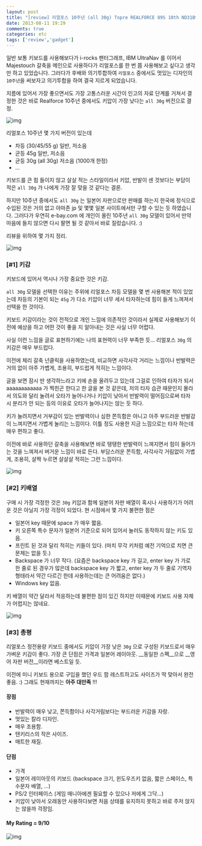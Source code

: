 ```yaml
---
layout: post
title: "[review] 리얼포스 10주년 (all 30g) Topre REALFORCE 89S 10th ND31BS 1000-set limited version"
date: 2013-08-11 19:29
comments: true
categories: etc
tags: ['review','gadget']
---
```


 일반 보통 키보드를 사용해보다가 i-rocks 팬터그래프, IBM UltraNav 를 이어서 Majestouch 갈축을 메인으로 사용하다가 리얼포스를 한 번 쯤 사용해보고 싶다고 생각만 하고 있었습니다. 그러다가 후배와 의기투합하여 `리얼포스` 중에서도 멋있는 디자인의 `10주년`을 써보자고 의기투합을 하여 결국 지르게 되었습니다.

 지름에 있어서 가장 좋으면서도 가장 고통스러운 시간이 인고의 자료 단계를 거쳐서 결정한 것은 바로 Realforce 10주년 중에서도 키압이 가장 낮다는 `all 30g` 버전으로 결정.

<!--more-->

![img](https://raw.githubusercontent.com/humb1ec0ding/humb1ec0ding-etc/master/2013/08/1_DSC_9273.jpg)

 리얼포스 10주년 몇 가지 버전이 있는데

 * 차등 (30/45/55 g) 일반, 저소음
 * 균등 45g 일반, 저소음
 * 균등 30g (all 30g) 저소음 (1000개 한정)
 * ...

키보드를 큰 힘 들이지 않고 살살 적는 스타일이라서 키압, 반발이 센 것보다는 부담이 적은 `all 30g` 가 나에게
가장 잘 맞을 것 같다는 결론. 

하지만 10주년 중에서도 `all 30g` 는 일본어 자판으로만 판매를 하는지 한국에 정식으로 수입된 것은 거의 없고 
아마존 jp 및 몇몇 일본 사이트에서만 구할 수 있는 듯 하였습니다. 그러다가 우연히 e-bay.com 에 개인이 올린 10주년 `all 30g` 모델이 있어서 만약 마음에 들지 않으면 
다시 팔면 될 것 같아서 바로 질렀습니다. :)

리뷰을 위하여 몇 가지 정리.

![img](https://raw.githubusercontent.com/humb1ec0ding/humb1ec0ding-etc/master/2013/08/2_DSC_9275.jpg)


### [#1] 키감

키보드에 있어서 역시나 가장 중요한 것은 키감.

`all 30g` 모델을 선택한 이유는 주위에 리얼포스 차등 모델을 몇 번 사용해본 적이 있었는데
차등의 기본이 되는 `45g` 가 다소 키압이 너무 세서 타자하는데 힘이 들게 느껴져서 선택을 한 것이다. 

키보드 키감이라는 것이 전적으로 개인 느낌에 의존적인 것이라서 실제로 사용해보기 이전에 예상을 하고
어떤 것이 좋을 지 알아내는 것은 사실 너무 어렵다. 

사실 이런 느낌을 글로 표현하기에는 나의 표현력이 너무 부족한 듯...
리얼포스 `30g` 의 키감은 매우 부드럽다. 

이전에 체리 갈축 넌클릭을 사용하였는데, 비교하면 사각사각 거리는 느낌이나 반발력은 거의 없이 
아주 가볍게, 조용히, 부드럽게 적히는 느낌이다. 

글을 보면 잠시 딴 생각하느라고 키에 손을 올려두고 있는데 그걸로 인하여 타자가 되서 aaaaaaaaaaaa  가 찍힌곤
한다고 한 글을 본 것 같은데, 저의 타자 습관 때문인지 몰라서 의도와 달리 눌려서 오타가 늘어나거나 키압이 낮아서 반발력이 떨어짐으로써 타자 시 분리가 안 되는 등의 이유로 오타가 늘어나지는 않는 듯 하다. 

키가 눌려지면서 거부감이 있는 반발력이나 심한 쫀득함은 아니고 아주 부드러운 반발감이 느껴지면서 가볍게 눌리는 느낌이다.
이틀 정도 사용한 지금 느낌으로는 타자 하는데 매우 편하고 좋다.

이전에 바로 사용하던 갈축을 사용해보면 바로 탱탱한 반발력이 느껴지면서 힘이 들어가는 것을 느껴져서 버거운 느낌이 바로 든다. 
부담스러운 쫀득함, 사각사각 거림없이 가볍게, 조용히, 살짝 누르면 살살살 적히는 그런 느낌이다. 

![img](https://raw.githubusercontent.com/humb1ec0ding/humb1ec0ding-etc/master/2013/08/3_DSC_9252.jpg)

### [#2] 키배열

구매 시 가장 걱정한 것은 `30g` 키압과 함께 일본어 자판 배열이 혹시나 사용하기가 어려운 것은 아닐지 가장 걱정이 되었다. 
현 시점에서 몇 가지 불편한 점은

* 일본어 key 때문에 space 가 매우 짧음.
* 키 오른쪽 특수 문자가 일본어 기준으로 되어 있어서 눌러도 동작하지 않는 키도 있음.
* 프린트 된 것과 달리 적히는 키들이 있다. (마치 무각 키처럼 예전 기억으로 치면 큰 문제는 없을 듯.)
* Backspace 가 너무 작다. (요즘은 backspace key 가 길고, enter key 가 가로 한 줄로 된 경우가 많은데 backspace key 가 짧고, enter key 가 두 줄로 기역자 형태라서 약간 다르긴 한데 사용하는데는 큰 어려움은 없다.)
* Windows key 없음.

키 배열이 약간 달라서 적응하는데 불편한 점이 있긴 하지만 이때문에 키보드 사용 자체가 어렵지는 않네요. 

![img](https://raw.githubusercontent.com/humb1ec0ding/humb1ec0ding-etc/master/2013/08/4_DSC_9257.jpg)


### [#3] 총평 

 리얼포스 정전용량 키보드 중에서도 키압이 가장 낮은 `30g` 으로 구성된 키보드로서 매우 가벼운 키감이 좋다. 가장 큰 단점은 가격과 일본어 레이아웃. __동일한 스펙__으로 __영어 자판 버전__이라면 베스트일 듯. 

 이전에 미니 키보드 용으로 구입을 했던 우드 팜 레스트하고도 사이즈가 딱 맞아서 완전 좋음. :)
 그래도 현재까지는 __아주 대만족__ !!!

#### 장점

 * 반발력이 매우 낮고, 쫀득함이나 사각거림보다는 부드러운 키감을 자랑.
 * 멋있는 칼라 디자인.
 * 매우 조용함.
 * 텐키리스의 작은 사이즈.
 * 매트한 재질.

#### 단점

 * 가격
 * 일본어 레이아웃의 키보드 (backspace 크기, 윈도우즈키 없음, 짧은 스페이스, 특수문자 배열, ...)
 * PS/2 인터페이스 (게임 매니아에겐 필요할 수 있으나 저에게 그닥...)
 * 키압이 낮아서 오래동안 사용하다보면 처음 상태를 유지하지 못하고 바로 주저 앉지는 않을까 걱정임. 

#### My Rating = 9/10  


![img](https://raw.githubusercontent.com/humb1ec0ding/humb1ec0ding-etc/master/2013/08/5_DSC_9249.jpg)



